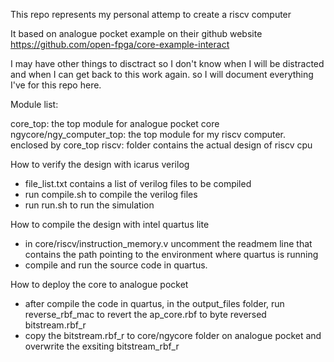 This repo represents my personal attemp to create a riscv computer

It based on analogue pocket example on their github website
https://github.com/open-fpga/core-example-interact

I may have other things to disctract so I don't know when I will be distracted and when I can get back to this work again. so I will document everything I've for this repo here.


Module list:

core_top: the top module for analogue pocket core
ngycore/ngy_computer_top: the top module for my riscv computer. enclosed by core_top
riscv: folder contains the actual design of riscv cpu

How to verify the design with icarus verilog
 - file_list.txt contains a list of verilog files to be compiled
 - run compile.sh to compile the verilog files
 - run run.sh to run the simulation

How to compile the design with intel quartus lite
- in core/riscv/instruction_memory.v
uncomment the readmem line that contains the path pointing to the environment where quartus is running
- compile and run the source code in quartus.

How to deploy the core to analogue pocket
- after compile the code in quartus, in the output_files folder, run reverse_rbf_mac to revert the ap_core.rbf to byte reversed bitstream.rbf_r
- copy the bitstream.rbf_r to core/ngycore folder on analogue pocket and overwrite the exsiting bitstream_rbf_r